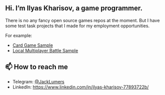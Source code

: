## Hi. I’m Ilyas Kharisov, a game programmer.

There is no any fancy open source games repos at the moment. 
But I have some test task projects that I made for my employment opportunities.

For example: 
* [Card Game Sample](https://github.com/JackLumers/Card-Game-Sample)
* [Local Multiplayer Battle Sample](https://github.com/JackLumers/Multiplayer-Battle-Sample)

## 📫 How to reach me
        
* Telegram: [@JackLumers](https://t.me/JackLumers)
* LinkedIn: https://www.linkedin.com/in/ilyas-kharisov-77893722b/

<!---
JackLumers/JackLumers is a ✨ special ✨ repository because its `README.md` (this file) appears on your GitHub profile.
You can click the Preview link to take a look at your changes.
--->
